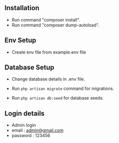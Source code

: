 
## Installation

- Run command "composer install".
- Run command "composer dump-autoload".

## Env Setup
- Create env file from example.env file


## Database Setup
- Change database details in .env file.

- Run ``php artisan migrate`` command for migrations.
	

- Run ``php artisan db:seed`` for database seeds.


## Login details

- Admin login
- email : admin@gmail.com
- password : 123456
